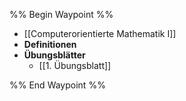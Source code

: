 %% Begin Waypoint %%
- [[Computerorientierte Mathematik I]]
- **Definitionen**
- **Übungsblätter**
	- [[1. Übungsblatt]]

%% End Waypoint %%